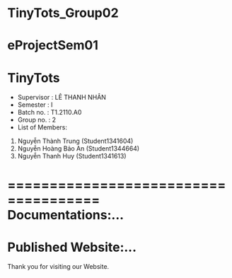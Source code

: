 # TinyTots_Group02
# eProjectSem01

TinyTots
=====================================
+ Supervisor              : LÊ THANH NHÂN
+ Semester                : I
+ Batch no.               : T1.2110.A0
+ Group no.               : 2
+ List of Members: 
1. Nguyễn Thành Trung (Student1341604)
2. Nguyễn Hoàng Bảo An (Student1344664)
3. Nguyễn Thanh Huy (Student1341613)


=====================================      
Documentations:...
=====================================
Published Website:...
=====================================
Thank you for visiting our Website.
